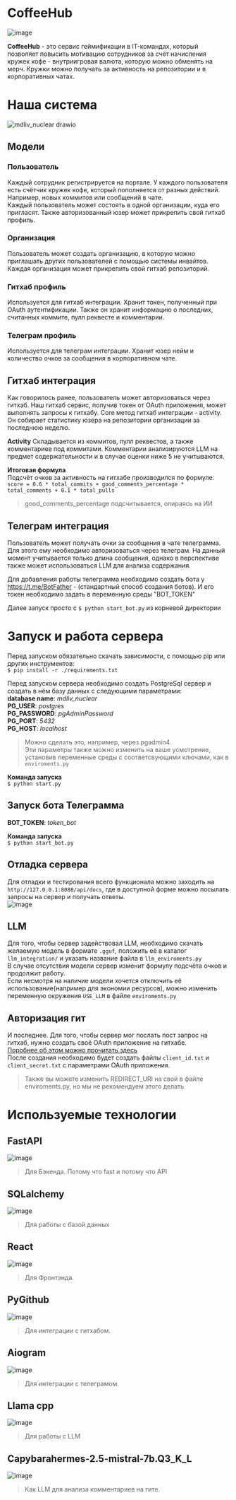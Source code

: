 # CoffeeHub
![image](https://github.com/user-attachments/assets/bd09d73f-5151-4362-82ad-d14af97d3d2f)

**CoffeeHub** - это сервис геймификации в IT-командах, который позволяет повысить мотивацию сотрудников за счёт начисления кружек кофе - внутриигровая валюта, которую можно обменять на мерч. 
Кружки можно получать за активность на репозитории и в корпоративных чатах.

# Наша система  

 ![mdliv_nuclear drawio](https://github.com/user-attachments/assets/9f6638eb-6a62-4506-98c1-c5d26b6dcb1a)

## Модели

### Пользователь
Каждый сотрудник регистрируется на портале. У каждого пользователя есть счётчик кружек кофе, который пополняется от разных действий. Например, новых коммитов или сообщений в чате.  
Каждый пользователь может состоять в одной организации, куда его пригласят. Также авторизованный юзер может прикрепить свой гитхаб профиль.  

### Организация  
Пользователь может создать организацию, в которую можно приглашать других пользователей с помощью системы инвайтов. Каждая организация может прикрепить свой гитхаб репозиторий.  

### Гитхаб профиль  
Используется для гитхаб интеграции. Хранит токен, полученный при OAuth аутентификации. Также он хранит информацию о последних, считанных коммите, пулл реквесте и комментарии.  

### Телеграм профиль  
Используется для телеграм интеграции. Хранит юзер нейм и количество очков за сообщения в корпоративном чате.  

## Гитхаб интеграция  
Как говорилось ранее, пользователь может авторизоваться через гитхаб. Наш гитхаб сервис, получив токен от OAuth приложения, может выполнять запросы к гитхабу. 
Core метод гитхаб интеграции - activity. Он собирает статистику юзера на репозитории организации за последнюю неделю.

**Activity** 
Складывается из коммитов, пулл реквестов, а также комментариев под коммитами. Комментарии анализируются LLM на предмет содержательности и в случае оценки ниже 5 не учитываются.  

**Итоговая формула**  
Подсчёт очков за активность на гитхабе производился по формуле:  
```score = 0.6 * total_commits + good_comments_percentage * total_comments + 0.1 * total_pulls```  

> good_comments_percentage подсчитывается, опираясь на ИИ

## Телеграм интеграция  
Пользователь может получать очки за сообщения в чате телеграмма. Для этого ему необходимо авторизоваться через телеграм. 
На данный момент учитывается только длина сообщения, однако в перспективе также может использоваться LLM для анализа содержания. 

Для добавления работы телеграмма необходимо создать бота у https://t.me/BotFather - (стандартный способ создания ботов).
И его токен необходимо задать в переменную среды "BOT_TOKEN"

Далее запуск просто с ```$ python start_bot.py``` из корневой директории 

# Запуск и работа сервера  

Перед запуском обязательно скачать зависимости, с помощью pip или других инструментов:  
```$ pip install -r ./requirements.txt```

Перед запуском сервера необходимо создать PostgreSql сервер и создать в нём базу данных с следующими параметрами:  
**database name**: *mdliv_nuclear*  
**PG_USER**: *postgres*  
**PG_PASSWORD**: *pgAdminPassword*  
**PG_PORT**: *5432*  
**PG_HOST**: *localhost*  
> Можно сделать это, например, через pgadmin4.  
> Эти параметры также можно изменить на ваше усмотрение, установив переменные среды с соответсвующими ключами, как в ```enviroments.py```

**Команда запуска**   
```$ python start.py```  

## Запуск бота  Телеграмма  
**BOT_TOKEN**: *token_bot*

**Команда запуска**   
```$ python start_bot.py```  

## Отладка сервера  
Для отладки и тестирования всего функционала можно заходить на ```http://127.0.0.1:8080/api/docs```, где в доступной форме можно посылать запросы на сервер и получать ответы.  
![image](https://github.com/user-attachments/assets/ce4251ca-f1b7-4c4e-a760-93f9f13dae6f)

## LLM  
Для того, чтобы сервер задействовал LLM, необходимо скачать желаемую модель в формате ```.gguf```, положить её в каталог ```llm_integration/``` и указать название файла в ```llm_enviroments.py```  
В случае отсутствия модели сервер изменит формулу подсчёта очков и продолжит работу.  
Если несмотря на наличие модели хочется отключить её использование(например для экономии ресурсов), можно изменить переменную окружения ```USE_LLM``` в файле ```enviroments.py```  

## Авторизация гит  
И последнее. Для того, чтобы сервер мог послать пост запрос на гитхаб, нужно создать своё OAuth приложение на гитхабе.  
[Поробнее об этом можно прочитать здесь](https://docs.github.com/en/apps/oauth-apps/building-oauth-apps/creating-an-oauth-app)  
После создания необходимо будет создать файлы ```client_id.txt``` и ```client_secret.txt``` с параметрами OAuth приложения.  
> Также вы можете изменить REDIRECT_URI на свой в файле enviroments.py, но мы не рекомендуем этого делать  


# Используемые технологии  
## FastAPI  
![image](https://github.com/user-attachments/assets/3cd2fa03-d28b-41fb-9e73-b59b5cb25401)  
> Для Бэкенда.
> Потому что fast и потому что API
## SQLalchemy  
![image](https://github.com/user-attachments/assets/8ed7b10a-dfaf-4db5-87ed-b2a2049112e7)  
> Для работы с базой данных  

## React  
![image](https://github.com/user-attachments/assets/2e16e0a0-96fe-4a88-95dd-794d6a65679d)  
> Для Фронтэнда.
## PyGithub  
![image](https://github.com/user-attachments/assets/a464b233-3d71-4f88-baa4-b847acc3a142)  
> Для интеграции с гитхабом.  
## Aiogram  
![image](https://github.com/user-attachments/assets/d3a1c528-3449-426f-a3aa-9b28021cb17d)  
> Для интеграции с телеграмом.
## Llama cpp  
![image](https://github.com/user-attachments/assets/a7de8ff9-b0b0-4d32-80e1-7400f2a4bba9)  
> Для работы с LLM  

## Capybarahermes-2.5-mistral-7b.Q3_K_L  
![image](https://github.com/user-attachments/assets/5824f85f-4a4c-42f0-9523-56dd1531027c)
> Как LLM для анализа комментариев на гите.  
